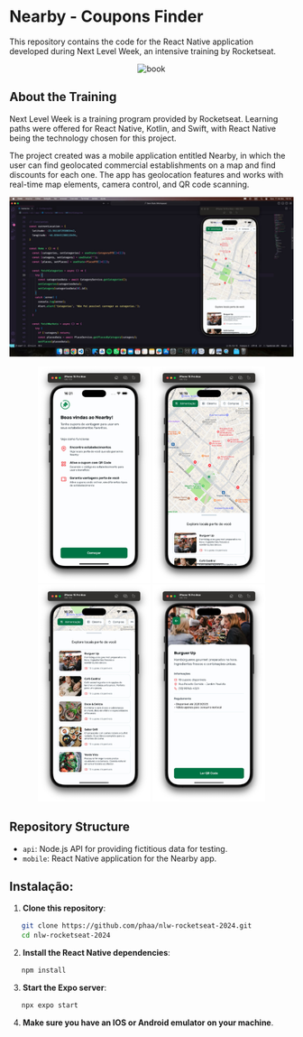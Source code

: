 # Nearby - Coupons Finder 

This repository contains the code for the React Native application developed during Next Level Week, an intensive training by Rocketseat.

<p align="center">
   <img src="https://app.rocketseat.com.br/_next/image?url=https%3A%2F%2Fxesque.rocketseat.dev%2Fplatform%2F1732881091489.png&w=750&q=75" title="book" width="800" />
</p>

## About the Training 
Next Level Week is a training program provided by Rocketseat. Learning paths were offered for React Native, Kotlin, and Swift, with React Native being the technology chosen for this project.

The project created was a mobile application entitled Nearby, in which the user can find geolocated commercial establishments on a map and find discounts for each one. The app has geolocation features and works with real-time map elements, camera control, and QR code scanning.

<p align="center">
   <img src="https://github.com/phaa/nlw-rocketseat-2024/blob/main/desktop-view.jpeg" width="800" />
</p>

<p align="center">
   <img src="https://github.com/phaa/nlw-rocketseat-2024/blob/main/welcome.jpeg" width="200" />
   <img src="https://github.com/phaa/nlw-rocketseat-2024/blob/main/index.jpeg" width="200" />
   <img src="https://github.com/phaa/nlw-rocketseat-2024/blob/main/list.jpeg" width="200" />
   <img src="https://github.com/phaa/nlw-rocketseat-2024/blob/main/store.jpeg" width="200" />
</p>

## Repository Structure 
* `api`: Node.js API for providing fictitious data for testing.
* `mobile`: React Native application for the Nearby app. 

## Instalação:  

1. **Clone this repository**:
```bash
   git clone https://github.com/phaa/nlw-rocketseat-2024.git
   cd nlw-rocketseat-2024
   ```

2. **Install the React Native dependencies**:
```bash
   npm install
  ```

3. **Start the Expo server**:
```bash
   npx expo start
  ```

4. **Make sure you have an IOS or Android emulator on your machine**.
